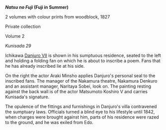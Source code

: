 **_Natsu no Fuji_ (Fuji in Summer)**

2 volumes with colour prints from woodblock, 1827

Private collection

Volume 2

_Kunisada 29_

Ichikawa [Danjuro VII](/theme/textE) is shown in his sumptuous residence, seated to the left and holding a folding fan on which he is about to inscribe a poem. Fans that he has already inscribed lie at his side.

On the right the actor Araki Minsho applies Danjuro's personal seal to the inscribed fans. The manager of the Nakamura theatre, Nakamura Denkuro and an assistant manager, Naritaya Sobei, look on. The painting resting against the back wall is of the actor Matsumoto Koshiro V and carries Kunisada's signature.

The opulence of the fittings and furnishings in Danjuro's villa contravened the sumptuary laws. Officials turned a blind eye to his lifestyle until 1842, when charges were brought against him, parts of his residence were razed to the ground, and he was exiled from Edo.
